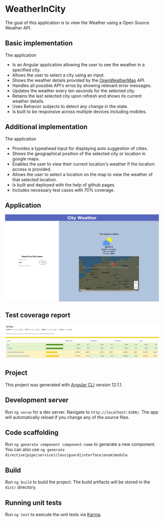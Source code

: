 # WeatherInCity

The goal of this application is to view the Weather using a Open Source Weather API.

## Basic implementation

The application

- Is an Angular application allowing the user to see the weather in a specified city.
- Allows the user to select a city using an input.
- Shows the weather details provided by the [OpenWeatherMap](https://openweathermap.org/) API.
- Handles all possible API's erros by showing relevant error messages.
- Updates the weather every ten seconds for the selected city.
- Retains the last selected city upon refresh and shows its current weather details.
- Uses Behavior subjects to detect any change in the state.
- Is built to be responsive across multiple devices including mobiles.

## Additional implementation

The application

- Provides a typeahead input for displaying auto suggestion of cities.
- Shows the geographical position of the selected city or location in google maps.
- Enables the user to view their current location's weather if the location access is provided.
- Allows the user to select a location on the map to view the weather of that selected location.
- Is built and deployed with the help of github pages.
- Includes necessary test cases with 70% coverage.

## Application

<img alt="Landing page" src="src/assets/images/app-image.JPG"/>

## Test coverage report

<img alt="Test coverage" src="src/assets/images/text-coverage.JPG"/>

## Project

This project was generated with [Angular CLI](https://github.com/angular/angular-cli) version 12.1.1.

## Development server

Run `ng serve` for a dev server. Navigate to `http://localhost:4200/`. The app will automatically reload if you change any of the source files.

## Code scaffolding

Run `ng generate component component-name` to generate a new component. You can also use `ng generate directive|pipe|service|class|guard|interface|enum|module`.

## Build

Run `ng build` to build the project. The build artifacts will be stored in the `dist/` directory.

## Running unit tests

Run `ng test` to execute the unit tests via [Karma](https://karma-runner.github.io).
